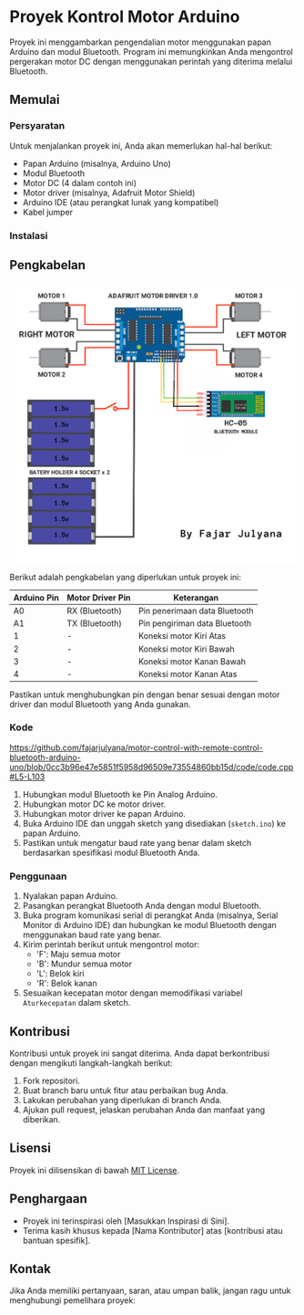 # Proyek Kontrol Motor Arduino

Proyek ini menggambarkan pengendalian motor menggunakan papan Arduino dan modul Bluetooth. Program ini memungkinkan Anda mengontrol pergerakan motor DC dengan menggunakan perintah yang diterima melalui Bluetooth.

## Memulai

### Persyaratan

Untuk menjalankan proyek ini, Anda akan memerlukan hal-hal berikut:

- Papan Arduino (misalnya, Arduino Uno)
- Modul Bluetooth
- Motor DC (4 dalam contoh ini)
- Motor driver (misalnya, Adafruit Motor Shield)
- Arduino IDE (atau perangkat lunak yang kompatibel)
- Kabel jumper

### Instalasi
## Pengkabelan
<img src="capture/wiring-car-bt.png">

Berikut adalah pengkabelan yang diperlukan untuk proyek ini:

| Arduino Pin | Motor Driver Pin | Keterangan                    |
|-------------|-----------------|-------------------------------|
| A0          | RX (Bluetooth)  | Pin penerimaan data Bluetooth |
| A1          | TX (Bluetooth)  | Pin pengiriman data Bluetooth |
| 1           | -               | Koneksi motor Kiri Atas       |
| 2           | -               | Koneksi motor Kiri Bawah      |
| 3           | -               | Koneksi motor Kanan Bawah     |
| 4           | -               | Koneksi motor Kanan Atas      |

Pastikan untuk menghubungkan pin dengan benar sesuai dengan motor driver dan modul Bluetooth yang Anda gunakan.
### Kode
https://github.com/fajarjulyana/motor-control-with-remote-control-bluetooth-arduino-uno/blob/0cc3b96e47e5851f5958d96509e73554860bb15d/code/code.cpp#L5-L103

1. Hubungkan modul Bluetooth ke Pin Analog Arduino.
2. Hubungkan motor DC ke motor driver.
3. Hubungkan motor driver ke papan Arduino.
4. Buka Arduino IDE dan unggah sketch yang disediakan (`sketch.ino`) ke papan Arduino.
5. Pastikan untuk mengatur baud rate yang benar dalam sketch berdasarkan spesifikasi modul Bluetooth Anda.

### Penggunaan

1. Nyalakan papan Arduino.
2. Pasangkan perangkat Bluetooth Anda dengan modul Bluetooth.
3. Buka program komunikasi serial di perangkat Anda (misalnya, Serial Monitor di Arduino IDE) dan hubungkan ke modul Bluetooth dengan menggunakan baud rate yang benar.
4. Kirim perintah berikut untuk mengontrol motor:
   - 'F': Maju semua motor
   - 'B': Mundur semua motor
   - 'L': Belok kiri
   - 'R': Belok kanan
5. Sesuaikan kecepatan motor dengan memodifikasi variabel `Aturkecepatan` dalam sketch.

## Kontribusi

Kontribusi untuk proyek ini sangat diterima. Anda dapat berkontribusi dengan mengikuti langkah-langkah berikut:

1. Fork repositori.
2. Buat branch baru untuk fitur atau perbaikan bug Anda.
3. Lakukan perubahan yang diperlukan di branch Anda.
4. Ajukan pull request, jelaskan perubahan Anda dan manfaat yang diberikan.

## Lisensi

Proyek ini dilisensikan di bawah [MIT License](LICENSE).

## Penghargaan

- Proyek ini terinspirasi oleh [Masukkan Inspirasi di Sini].
- Terima kasih khusus kepada [Nama Kontributor] atas [kontribusi atau bantuan spesifik].

## Kontak

Jika Anda memiliki pertanyaan, saran, atau umpan balik, jangan ragu untuk menghubungi pemelihara proyek:

